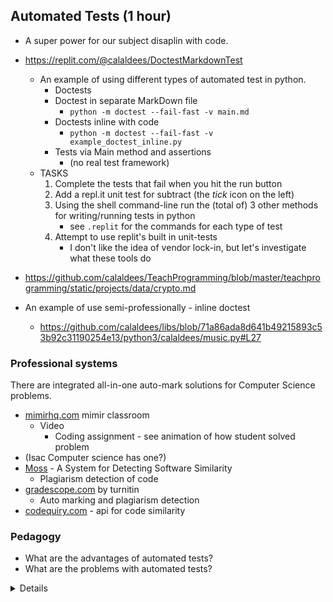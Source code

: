 Automated Tests (1 hour)
---------------

* A super power for our subject disaplin with code.

* https://replit.com/@calaldees/DoctestMarkdownTest
    * An example of using different types of automated test in python.
        * Doctests
        * Doctest in separate MarkDown file
            * `python -m doctest --fail-fast -v main.md`
        * Doctests inline with code
            * `python -m doctest --fail-fast -v example_doctest_inline.py`
        * Tests via Main method and assertions
            * (no real test framework)
    * TASKS
        1. Complete the tests that fail when you hit the run button
        2. Add a repl.it unit test for subtract (the _tick_ icon on the left)
        3. Using the shell command-line run the (total of) 3 other methods for writing/running tests in python
            * see `.replit` for the commands for each type of test
        4. Attempt to use replit's built in unit-tests
            * I don't like the idea of vendor lock-in, but let's investigate what these tools do
* https://github.com/calaldees/TeachProgramming/blob/master/teachprogramming/static/projects/data/crypto.md
* An example of use semi-professionally - inline doctest
    * https://github.com/calaldees/libs/blob/71a86ada8d641b49215893c53b92c31190254e13/python3/calaldees/music.py#L27


### Professional systems

There are integrated all-in-one auto-mark solutions for Computer Science problems.

* [mimirhq.com](https://www.mimirhq.com/classroom/demo_video) mimir classroom
    * Video
        * Coding assignment - see animation of how student solved problem
* (Isac Computer science has one?)
* [Moss](http://theory.stanford.edu/~aiken/moss/) - A System for Detecting Software Similarity
    * Plagiarism detection of code
* [gradescope.com](https://www.gradescope.com/) by turnitin
    * Auto marking and plagiarism detection
* [codequiry.com](https://codequiry.com/) - api for code similarity


### Pedagogy

* What are the advantages of automated tests?
* What are the problems with automated tests?

<details>

* Fast feedback on performance
* Specification (know what you're aiming for)
* If students build tests - You are more likely to understand what you want the task is, if you construct tests before starting a task.
    * How can you get somewhere if you don't know where you are going?

* Students are bad at writing tests ... so they will be even worse at writing code ...
* [The Peanut Butter and Jelly Sandwich Challenge as an Approach to Improve Students Abilities in Test Case Writing](https://dl.acm.org/doi/10.1145/3304221.3325582) 2019
    * > Test cases are a set of test inputs, execution conditions, and expected results developed for a particular objective, such as to exercise a particular program path or to verify compliance with a specific requirement. Test cases that are written by students typically have recurring errors that make difficult to find hidden bugs or lack essential details about the data to be used and the instructions that must be followed. As an attempt to improve the quality of students test cases, we used a "Peanut butter and jelly sandwich challenge", typically used to teach algorithmic thinking, to show students the difficulties one may have repeating a simple set of instructions when they are not precisely described. That activity was adapted to cover contents focused on test case writing.
* Concept: Spend a lesson beforehand writing the tests!

</details>